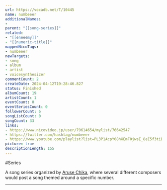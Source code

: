 ```yaml
---
url: https://vocadb.net/T/10445
name: numbeeer
additionalNames: 
- 
parent: "[[song-series]]"
related:
- "[[eneeemy]]"
- "[[numeric-title]]"
mappedNicoTags:
- numbeeer
newTargets:
- song
- album
- artist
- voicesynthesizer
commentCount: 2
createDate: 2024-04-12T19:28:46.827
status: Finished
albumCount: 19
artistCount: 1
eventCount: 0
eventSeriesCount: 0
followerCount: 6
songListCount: 0
songCount: 33
links: 
- https://www.nicovideo.jp/user/79614654/mylist/76642547
- https://twitter.com/hashtag/numbeeer
- https://www.youtube.com/playlist?list=PL3P1AcpY08hXEmF0jwsE_8eI5f3tiBYNA
picture: true
descriptionLength: 155
---
```


#Series

A song series organized by [Aruse Chika](https://vocadb.net/Ar/77462), where several different composers would post a song themed around a specific number.

---

